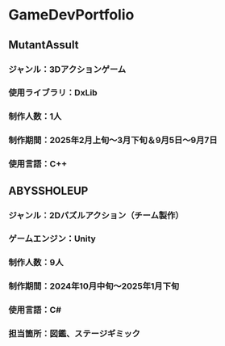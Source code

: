 # GameDevPortfolio
## MutantAssult
### ジャンル：3Dアクションゲーム
### 使用ライブラリ：DxLib
### 制作人数：1人
### 制作期間：2025年2月上旬～3月下旬＆9月5日～9月7日
### 使用言語：C++
## ABYSSHOLEUP
### ジャンル：2Dパズルアクション（チーム製作）
### ゲームエンジン：Unity
### 制作人数：9人
### 制作期間：2024年10月中旬～2025年1月下旬
### 使用言語：C#
### 担当箇所：図鑑、ステージギミック
